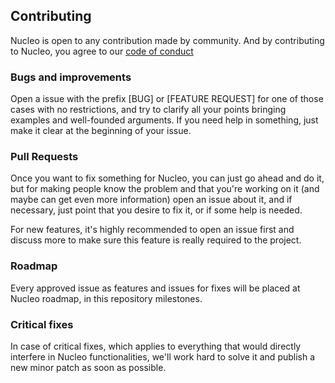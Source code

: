 ## Contributing

Nucleo is open to any contribution made by community. And by contributing to Nucleo, you agree to our [code of conduct](https://github.com/mtmr0x/nucleo/blob/master/CODE_OF_CONDUCT.md)

### Bugs and improvements

Open a issue with the prefix [BUG] or [FEATURE REQUEST] for one of those cases with no restrictions, and try to clarify all your points bringing examples and well-founded arguments. If you need help in something, just make it clear at the beginning of your issue.

### Pull Requests

Once you want to fix something for Nucleo, you can just go ahead and do it, but for making people know the problem and that you're working on it (and maybe can get even more information) open an issue about it, and if necessary, just point that you desire to fix it, or if some help is needed.

For new features, it's highly recommended to open an issue first and discuss more to make sure this feature is really required to the project.

### Roadmap

Every approved issue as features and issues for fixes will be placed at Nucleo roadmap, in this repository milestones.

### Critical fixes

In case of critical fixes, which applies to everything that would directly interfere in Nucleo functionalities, we'll work hard to solve it and publish a new minor patch as soon as possible.
